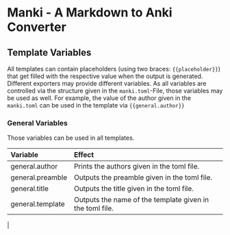 # Manki - A Markdown to Anki Converter

## Template Variables

All templates can contain placeholders (using two braces: `{{placeholder}}`) that get filled with the respective value when the output is generated.
Different exporters may provide different variables.
As all variables are controlled via the structure given in the `manki.toml`-File, those variables may be used as well.
For example, the value of the author given in the `manki.toml` can be used in the template via `{{general.author}}`

### General Variables

Those variables can be used in all templates.

| Variable         | Effect                                                   |
| :--------------- | :------------------------------------------------------- |
| general.author   | Prints the authors given in the toml file.               |
| general.preamble | Outputs the preamble given in the toml file.             |
| general.title    | Outputs the title given in the toml file.                |
| general.template | Outputs the name of the template given in the toml file. |
| 
